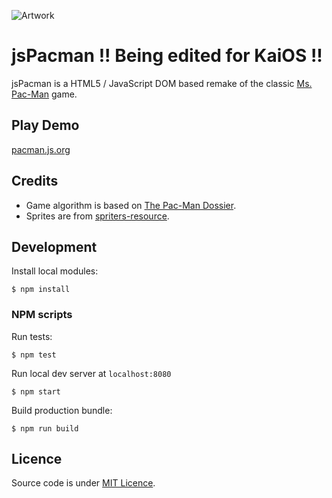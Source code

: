 ![Artwork](./src/img/stuff/art.png)

jsPacman !! Being edited for KaiOS !!
========

jsPacman is a HTML5 / JavaScript DOM based remake of the classic [Ms. Pac-Man](https://en.wikipedia.org/wiki/Ms._Pac-Man) game.

Play Demo
-----------
[pacman.js.org](https://pacman.js.org/)

Credits
-----------
* Game algorithm is based on [The Pac-Man Dossier](https://pacman.holenet.info/).
* Sprites are from [spriters-resource](http://www.spriters-resource.com/game_boy_advance/namcomuseum/sheet/22732).

Development
-----------
Install local modules:
```
$ npm install
```
### NPM scripts ###
Run tests:
```
$ npm test
```
Run local dev server at `localhost:8080`
```
$ npm start
```
Build production bundle:
```
$ npm run build
```

Licence
-----------
Source code is under [MIT Licence](http://opensource.org/licenses/mit-license.php).

